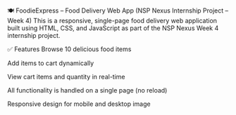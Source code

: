 🍽️ FoodieExpress – Food Delivery Web App (NSP Nexus Internship Project – Week 4)
This is a responsive, single-page food delivery web application built using HTML, CSS, and JavaScript as part of the NSP Nexus Week 4 internship project.

✅ Features
Browse 10 delicious food items

Add items to cart dynamically

View cart items and quantity in real-time

All functionality is handled on a single page (no reload)

Responsive design for mobile and desktop
image 
